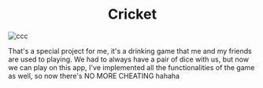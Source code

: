 <h1 align="center">Cricket</h1>

![ccc](https://user-images.githubusercontent.com/101361880/209677386-f6572ce1-1fd4-4af0-818a-30922a6c8b11.gif)

That's a special project for me, it's a drinking game that me and my friends are used to playing. We had to always have a pair of dice with us, but now we can play on this app, I've implemented all the functionalities of the game as well, so now there's NO MORE CHEATING hahaha
